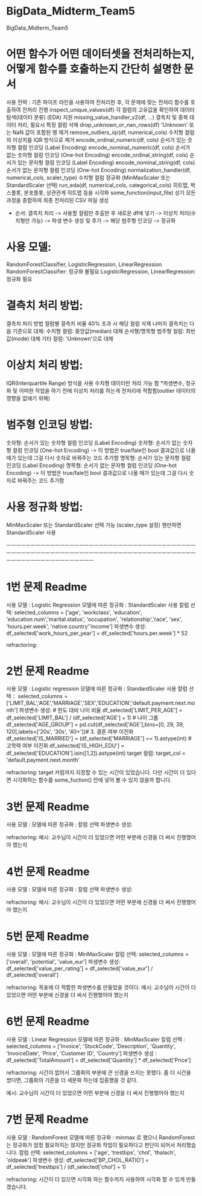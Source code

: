 # BigData_Midterm_Team5
BigData_Midterm_Team5
# 어떤 함수가 어떤 데이터셋을 전처리하는지, 어떻게 함수를 호출하는지 간단히 설명한 문서

사용 전략 : 기존 파이프 라인을 사용하여 전처리한 후, 각 문제에 맞는 전처리 함수를 호출하여 전처리 진행
inspect_unique_values(df)	각 컬럼의 고유값을 확인하여 데이터 탐색(데이터 분류) (EDA) 지원
missing_value_handler_v2(df, ...)	결측치 및 중복 데이터 처리, 필요시 특정 컬럼 삭제
drop_unknown_or_nan_rows(df)	'Unknown' 또는 NaN 값이 포함된 행 제거
remove_outliers_iqr(df, numerical_cols)	수치형 컬럼의 이상치를 IQR 방식으로 제거
encode_ordinal_numeric(df, cols)	순서가 있는 숫자형 컬럼 인코딩 (Label Encoding)
encode_nominal_numeric(df, cols)	순서가 없는 숫자형 컬럼 인코딩 (One-hot Encoding)
encode_ordinal_string(df, cols)	순서가 있는 문자형 컬럼 인코딩 (Label Encoding)
encode_nominal_string(df, cols)	순서가 없는 문자형 컬럼 인코딩 (One-hot Encoding)
normalization_handler(df, numerical_cols, scaler_type)	수치형 컬럼 정규화 (MinMaxScaler 또는 StandardScaler 선택)
run_eda(df, numerical_cols, categorical_cols)	히트맵, 박스플롯, 분포플롯, 상관관계 히트맵 등을 시각화
some_function(input_file)	상기 모든 과정을 종합하여 최종 전처리된 CSV 파일 생성
* 순서: 결측치 처리 -> 사용할 컬럼만 추출한 후 새로운 df에 넣기 -> 이상치 처리(수치형만 가능) -> 파생 변수 생성 및 추가 -> 해당 범주형 인코딩 -> 정규화


# 사용 모델:
RandomForestClassifier, LogisticRegression, LinearRegression
RandomForestClassifier: 정규화 불필요
LogisticRegression, LinearRegression: 정규화 필요

# 결측치 처리 방법:
결측치 처리 방법 
컬럼별 결측치 비율 40% 초과 시 해당 컬럼 삭제
나머지 결측치는 다음 기준으로 대체:
수치형 컬럼: 중앙값(median) 대체
순서형/명목형 범주형 컬럼: 최빈값(mode) 대체
기타 컬럼: 'Unknown'으로 대체

# 이상치 처리 방법:
IQR(Interquartile Range) 방식을 사용   수치형 데이터만 처리 가능 함
*파생변수, 정규화 및 어떠한 작업을 하기 전에 이상치 처리를 하는게 전처리에 적합함(outlier 데이터의 영향을 없애기 위해)

# 범주형 인코딩 방법:
숫자형: 순서가 있는 숫자형 컬럼 인코딩 (Label Encoding)
숫자형: 순서가 없는 숫자형 컬럼 인코딩 (One-hot Encoding) -> 이 방법은 true/fale인 bool 결과값으로 나올 때가 있는데 그걸 다시 숫자로 바꿔주는 코드 추가함
명목형: 순서가 있는 문자형 컬럼 인코딩 (Label Encoding)
명목형: 순서가 없는 문자형 컬럼 인코딩 (One-hot Encoding) -> 이 방법은 true/fale인 bool 결과값으로 나올 때가 있는데 그걸 다시 숫자로 바꿔주는 코드 추가함

# 사용 정규화 방법: 
MinMaxScaler 또는 StandardScaler 선택 가능 (scaler_type 설정)
웬만하면 StandardScaler 사용

ㅡㅡㅡㅡㅡㅡㅡㅡㅡㅡㅡㅡㅡㅡㅡㅡㅡㅡㅡㅡㅡㅡㅡㅡㅡㅡㅡㅡㅡㅡㅡㅡㅡㅡㅡㅡㅡㅡㅡㅡㅡㅡㅡㅡㅡㅡㅡㅡㅡㅡㅡㅡㅡㅡㅡㅡㅡㅡㅡㅡㅡㅡㅡㅡㅡㅡㅡㅡㅡㅡㅡㅡㅡㅡㅡㅡㅡㅡㅡㅡㅡㅡㅡㅡㅡㅡㅡㅡㅡㅡㅡㅡㅡㅡㅡㅡ

# 1번 문제 Readme
사용 모델 : Logistic Regression
모델에 따른 정규화 : StandardScaler 사용
칼럼 선택:
    selected_columns = ['age', 'workclass', 'education', 'education.num','marital.status', 'occupation', 'relationship','race', 'sex', 'hours.per.week', 'native.country''income']
파생변수 생성: 
    df_selected['work_hours_per_year'] = df_selected['hours.per.week'] * 52

refractoring: 

# 2번 문제 Readme
사용 모델 : Logistic regression
모델에 따른 정규화 : StandardScaler 사용
칼럼 선택： 
    selected_columns = ['LIMIT_BAL','AGE','MARRIAGE','SEX','EDUCATION','default.payment.next.month']
파생변수 생성:
    # 한도 대비 나이 비율
    df_selected['LIMIT_PER_AGE'] = df_selected['LIMIT_BAL'] / (df_selected['AGE'] + 1)
    # 나이 그룹
    df_selected['AGE_GROUP'] = pd.cut(df_selected['AGE'],bins=[0, 29, 39, 120],labels=['20s', '30s', '40+'])# 3. 결혼 여부 이진화
    df_selected['IS_MARRIED'] = (df_selected['MARRIAGE'] == 1).astype(int)
    #고학력 여부 이진화
    df_selected['IS_HIGH_EDU'] = df_selected['EDUCATION'].isin([1,2]).astype(int)
target 컬럼:
    target_col = 'default.payment.next.month'

refractoring: target 커럼까지 지정할 수 있는 시간이 있었습니다. 다만 시간이 더 있다면 시각화하는 함수를 some_fuction() 안에 넣어 볼 수 있지 않을까 합니다.

# 3번 문제 Readme
사용 모델 : 
모델에 따른 정규화 :
칼럼 선택
파생변수 생성:

refractoring:
예시: 교수님이 시간이 더 있었으면 어떤 부분에 신경을 더 써서 진행했어야 했는지

# 4번 문제 Readme
사용 모델 : 
모델에 따른 정규화 :
칼럼 선택
파생변수 생성:

refractoring:
예시: 교수님이 시간이 더 있었으면 어떤 부분에 신경을 더 써서 진행했어야 했는지

# 5번 문제 Readme
사용 모델 : 
모델에 따른 정규화 : MinMaxScaler
칼럼 선택: selected_columns = ['overall', 'potential', 'value_eur']
파생변수 생성: df_selected['value_per_rating'] = df_selected['value_eur'] / df_selected['overall']


refractoring: 목표에 더 적합한 파생변수를 만들었을 것이다.
예시: 교수님이 시간이 더 있었으면 어떤 부분에 신경을 더 써서 진행했어야 했는지

# 6번 문제 Readme
사용 모델 : Linear Regression
모델에 따른 정규화 : MinMaxScaler
칼럼 선택 : selected_columns = ['Invoice', 'StockCode', 'Description', 'Quantity', 'InvoiceDate', 'Price', 'Customer ID', 'Country']
파생변수 생성 : df_selected['TotalAmount'] = df_selected['Quantity'] * df_selected['Price']

refractoring: 시간이 없어서 그룹화의 부분에 큰 신경을 쓰지는 못했다. 좀 더 시간을 썼다면, 그룹화의 기준을 더 세분화 하는데 집중했을 것 같다.

예시: 교수님이 시간이 더 있었으면 어떤 부분에 신경을 더 써서 진행했어야 했는지

# 7번 문제 Readme
사용 모델 : RandomForest
모델에 따른 정규화 : minmax 로 했으나 RandomForest는 정규화가 엄청 필요하지는 않지만 정규화 작업이 필요하다고 판단이 되어서 처리했습니다.
칼럼 선택:
    selected_columns = ['age', 'trestbps', 'chol', 'thalach', 'oldpeak']
파생변수 생성:
    df_selected['BP_CHOL_RATIO'] = df_selected['trestbps'] / (df_selected['chol'] + 1)

refractoring: 시간이 더 있으면 시각화 하는 함수까지 사용하여 시각화 할 수 있게 만들겠습니다.
